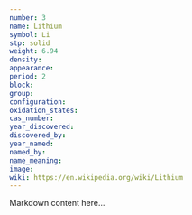 ```yaml
---
number: 3
name: Lithium
symbol: Li
stp: solid
weight: 6.94
density:
appearance:
period: 2
block:
group:
configuration:
oxidation_states:
cas_number:
year_discovered:
discovered_by:
year_named:
named_by:
name_meaning:
image:
wiki: https://en.wikipedia.org/wiki/Lithium
---
```


Markdown content here...
